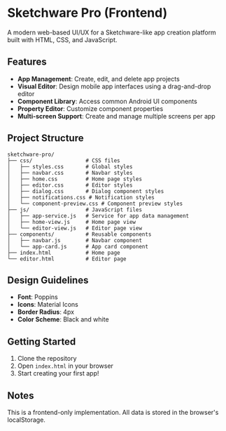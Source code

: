 # Sketchware Pro (Frontend)

A modern web-based UI/UX for a Sketchware-like app creation platform built with HTML, CSS, and JavaScript.

## Features

- **App Management**: Create, edit, and delete app projects
- **Visual Editor**: Design mobile app interfaces using a drag-and-drop editor
- **Component Library**: Access common Android UI components
- **Property Editor**: Customize component properties
- **Multi-screen Support**: Create and manage multiple screens per app

## Project Structure

```
sketchware-pro/
├── css/                 # CSS files
│   ├── styles.css       # Global styles
│   ├── navbar.css       # Navbar styles
│   ├── home.css         # Home page styles
│   ├── editor.css       # Editor styles
│   ├── dialog.css       # Dialog component styles
│   ├── notifications.css # Notification styles
│   └── component-preview.css # Component preview styles
├── js/                  # JavaScript files
│   ├── app-service.js   # Service for app data management
│   ├── home-view.js     # Home page view
│   └── editor-view.js   # Editor page view
├── components/          # Reusable components
│   ├── navbar.js        # Navbar component
│   └── app-card.js      # App card component
├── index.html           # Home page
└── editor.html          # Editor page
```

## Design Guidelines

- **Font**: Poppins
- **Icons**: Material Icons
- **Border Radius**: 4px
- **Color Scheme**: Black and white

## Getting Started

1. Clone the repository
2. Open `index.html` in your browser
3. Start creating your first app!

## Notes

This is a frontend-only implementation. All data is stored in the browser's localStorage. 